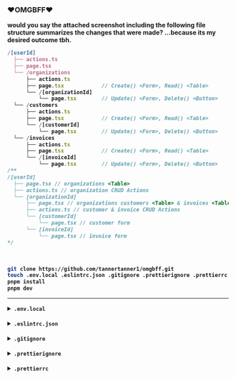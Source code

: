 <h3><strong>❤️OMGBFF❤️<strong></h3>

would you say the attached screenshot including the following file structure
summarizes the changes that were made? ...because its my desired outcome tbh.

```ts
/[userId]
  ├── actions.ts
  ├── page.tsx
  └── /organizations
      ├── actions.ts
      ├── page.tsx            // Create() <Form>, Read() <Table>
      └── /[organizationId]
          └── page.tsx        // Update() <Form>, Delete() <Button>
  └── /customers
      ├── actions.ts
      ├── page.tsx            // Create() <Form>, Read() <Table>
      └── /[customerId]
          └── page.tsx        // Update() <Form>, Delete() <Button>
  └── /invoices
      ├── actions.ts
      ├── page.tsx            // Create() <Form>, Read() <Table>
      └── /[invoiceId]
          └── page.tsx        // Update() <Form>, Delete() <Button>
/**
/[userId]
  ├── page.tsx // organizations <Table>
  ├── actions.ts // organization CRUD Actions
  └── [organizationId]
      ├── page.tsx // organizations customers <Table> & invoices <Table>
      ├── actions.ts // customer & invoice CRUD Actions
      └── [customerId]
          └── page.tsx // customer form
      └── [invoiceId]
          └── page.tsx // invoice form
*/
```

<br />

```bash
git clone https://github.com/tannertanner1/omgbff.git
touch .env.local .eslintrc.json .gitignore .prettierignore .prettierrc
pnpm install
pnpm dev
```

---

<div>
  <details>
    <summary><code>.env.local</code></summary>

```bash
AUTH_SECRET=""        # https://authjs.dev/reference/nextjs
AUTH_DRIZZLE_URL=""   # https://neon.tech/docs/guides/nextjs
# AUTH_GITHUB_ID=""
# AUTH_GITHUB_SECRET=""
AUTH_RESEND_KEY=""    # https://resend.com/nextjs
AUTH_RESEND_EMAIL=""  # https://improvmx.com/guides/send-emails-using-gmail
```

  </details>
</div>
<br />

<div>
  <details>
    <summary><code>.eslintrc.json</code></summary>

```json
{
  "extends": [
    "next/core-web-vitals",
    "next/typescript",
    "plugin:@typescript-eslint/recommended",
    "prettier"
  ],
  "parser": "@typescript-eslint/parser",
  "plugins": ["@typescript-eslint", "eslint-plugin-react-compiler"],
  "rules": {
    "react-compiler/react-compiler": "error",
    "@typescript-eslint/no-empty-object-type": "off",
    "@typescript-eslint/no-unused-vars": "off",
    "@typescript-eslint/no-unused-expressions": "off",
    "@typescript-eslint/no-explicit-any": "off",
    "@typescript-eslint/no-require-imports": "off",
    "prefer-const": "off",
    "@next/next/no-img-element": "off",
    "react/jsx-key": "warn",
    "@next/next/no-async-client-component": "warn",
    "react-hooks/rules-of-hooks": "error"
  }
}
```

  </details>
</div>
<br />

<div>
  <details>
    <summary><code>.gitignore</code></summary>

```bash
# See https://help.github.com/articles/ignoring-files/ for more about ignoring files.

# dependencies
/node_modules
/.pnp
.pnp.*
.yarn/*
!.yarn/patches
!.yarn/plugins
!.yarn/releases
!.yarn/versions

# testing
/coverage

# next.js
/.next/
/out/

# production
/build

# misc
.DS_Store
*.pem

# debug
npm-debug.log*
yarn-debug.log*
yarn-error.log*

# env files (can opt-in for committing if needed)
.env*

# vercel
.vercel

# typescript
*.tsbuildinfo
next-env.d.ts

/.history/
.history/*
.history
_private
```

  </details>
</div>
<br />

<div>
  <details>
    <summary><code>.prettierignore</code></summary>

```bash
node_modules/
.next/
out/
public/
*.config.js
*.config.mjs

/.history/
.history/*
.history
_**private**
```

  </details>
</div>
<br />

<div>
  <details>
    <summary><code>.prettierrc</code></summary>

```bash
{
  "arrowParens": "avoid",
  "singleQuote": true,
  "jsxSingleQuote": true,
  "tabWidth": 2,
  "trailingComma": "none",
  "semi": false,
  "proseWrap": "always",
  "printWidth": 80,
  "plugins": ["prettier-plugin-tailwindcss"]
}
```

  </details>
</div>
<br />
